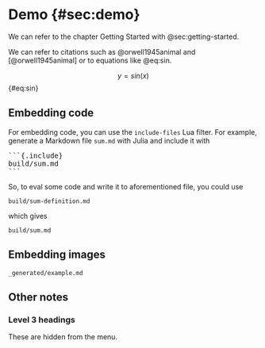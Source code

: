 # Demo {#sec:demo}

We can refer to the chapter Getting Started with @sec:getting-started.

We can refer to citations such as @orwell1945animal and [@orwell1945animal] or to equations like @eq:sin.

$$ y = sin(x) $$ {#eq:sin}

## Embedding code

For embedding code, you can use the `include-files` Lua filter.
For example, generate a Markdown file `sum.md` with Julia and include it with

<pre>
```{.include}
build/sum.md
```
</pre>

So, to eval some code and write it to aforementioned file, you could use

```{.include}
build/sum-definition.md
```

which gives

```{.include}
build/sum.md
```

## Embedding images

```{.include}
_generated/example.md
```

## Other notes

### Level 3 headings

These are hidden from the menu.
